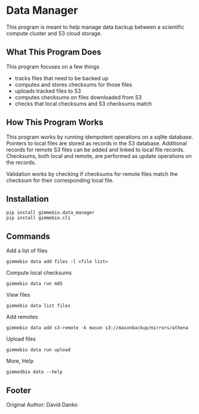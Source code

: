 
# Data Manager

This program is meant to help manage data backup between a scientific compute cluster and S3 cloud storage.

## What This Program Does

This program focuses on a few things
 - tracks files that need to be backed up
 - computes and stores checksums for those files
 - uploads tracked files to S3
 - computes checksums on files downloaded from S3
 - checks that local checksums and S3 checksums match

## How This Program Works

This program works by running idempotent operations on a sqlite database. Pointers to local files are stored as records in the S3 database. Additional records for remote S3 files can be added and linked to local file records. Checksums, both local and remote, are performed as update operations on the records.

Validation works by checking if checksums for remote files match the checksum for their corresponding local file.

## Installation

```
pip install gimmebio.data_manager
pip install gimmebio.cli
```

## Commands

Add a list of files
```
gimmebio data add files -l <file list>
```

Compute local checksums
```
gimmebio data run md5
```

View files
```
gimmebio data list files
```

Add remotes
```
gimmebio data add s3-remote -k mason s3://masonbackup/mirrors/athena
```

Upload files
```
gimmebio data run upload 
```

More, Help
```
gimmedbio data --help
```

## Footer

Original Author: David Danko